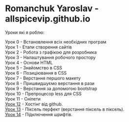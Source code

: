 # Romanchuk Yaroslav - allspicevip.github.io

Уроки які я роблю:    
  
Урок 0 - Встановлення всіх необхідних програм    
Урок 1 - Етапи створення сайтів    
Урок 2 - Робота з графікою для розробника    
Урок 3 - Налаштування робочого простору    
Урок 4 - Основи HTML    
Урок 5 - Знайомство в CSS    
Урок 6 - Позиціювання в CSS    
Урок 7 - Верстання першого макету    
Урок 8 - Пришвидшуємо верстання в рази    
Урок 9 - Верстання за допомогою bootstrap    
Урок 10 - Препроцесор less для CSS    
Урок 11 - Сніпети    
[Урок 12](https://allspicevip.github.io/lesson_12/ "мій перший bootstrap шаблон") - Хостінг від github.    
[Урок 13](https://allspicevip.github.io/lesson_13/Projeckt/src/ "піксель перфект") - Піксель перфект (верстання піксель в піксель).    
[Урок 14](https://allspicevip.github.io/lesson_14/ "піксель перфект") - Підключення шрифтів.

